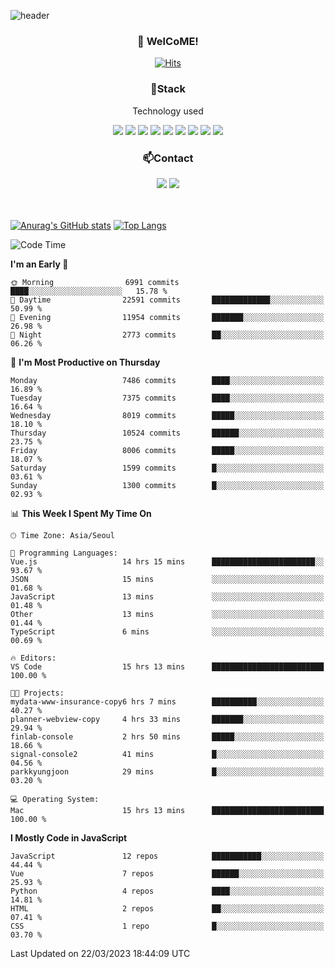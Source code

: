 ![header](https://capsule-render.vercel.app/api?type=waving&color=gradient&height=200&text=Kyungjoon&fontAlign=70&fontAlignY=40&animation=twinkling)

<h3 align="center">👋 WelCoME!</h3>

<div align=center>
  
[![Hits](https://hits.seeyoufarm.com/api/count/incr/badge.svg?url=https%3A%2F%2Fgithub.com%2Fuvula6921&count_bg=%2322BAC9&title_bg=%23827F7F&icon=iconify.svg&icon_color=%2325A27F&title=visits&edge_flat=false)](https://hits.seeyoufarm.com)
  
</div>
<h3 align="center">📌Stack</h3>
<p align="center">Technology used</p>
<div align="center"><img src="https://img.shields.io/badge/HTML5-E34F26?style=flat-square&logo=HTML5&logoColor=white"></img> <img src="https://img.shields.io/badge/CSS3-0A84FF?style=flat-square&logo=CSS3&logoColor=white"></img> <img src="https://img.shields.io/badge/JavaScript-FFCD11?style=flat-square&logo=JavaScript&logoColor=white"></img> <img src="https://img.shields.io/badge/React-00BCF6?style=flat-square&logo=React&logoColor=white"></img> <img src="https://img.shields.io/badge/jQuery-3655FF?style=flat-square&logo=jQuery&logoColor=white"></img> <img src="https://img.shields.io/badge/Ruby-E0115F?style=flat-square&logo=Ruby&logoColor=white"></img> <img src="https://img.shields.io/badge/Python-4B8BBE?style=flat-square&logo=Python&logoColor=white"></img> <img src="https://img.shields.io/badge/Vue-4FC08D?style=flat-square&logo=Vue.js&logoColor=white"></img> <img src="https://img.shields.io/badge/Nuxt-00DC82?style=flat-square&logo=Nuxt.js&logoColor=white"></img></div>

<h3 align="center">📫Contact</h3>
<div align="center"><a href="https://velog.io/@uvula6921/"><img src="https://img.shields.io/badge/Blog-20c997?style=flat-square&logo=V&logoColor=white"/></a> <a href="pkj6921@gmail.com"><img src="https://img.shields.io/badge/Gmail-EA4335?style=flat-square&logo=Gmail&logoColor=white"/></a></div>
<br>
<br>

[![Anurag's GitHub stats](https://github-readme-stats.vercel.app/api?username=uvula6921&hide=stars,issues&show_icons=true&count_private=true&theme=tokyonight)](https://github.com/anuraghazra/github-readme-stats)
[![Top Langs](https://github-readme-stats.vercel.app/api/top-langs/?username=uvula6921&hide=css,jupyter%20notebook,html&exclude_repo=uvula6921,uvula6921.github.io&layout=compact&langs_count=8)](https://github.com/anuraghazra/github-readme-stats)

<!--START_SECTION:waka-->
![Code Time](http://img.shields.io/badge/Code%20Time-1%2C483%20hrs%2036%20mins-blue)

**I'm an Early 🐤** 

```text
🌞 Morning                6991 commits        ████░░░░░░░░░░░░░░░░░░░░░   15.78 % 
🌆 Daytime                22591 commits       █████████████░░░░░░░░░░░░   50.99 % 
🌃 Evening                11954 commits       ███████░░░░░░░░░░░░░░░░░░   26.98 % 
🌙 Night                  2773 commits        ██░░░░░░░░░░░░░░░░░░░░░░░   06.26 % 
```
📅 **I'm Most Productive on Thursday** 

```text
Monday                   7486 commits        ████░░░░░░░░░░░░░░░░░░░░░   16.89 % 
Tuesday                  7375 commits        ████░░░░░░░░░░░░░░░░░░░░░   16.64 % 
Wednesday                8019 commits        █████░░░░░░░░░░░░░░░░░░░░   18.10 % 
Thursday                 10524 commits       ██████░░░░░░░░░░░░░░░░░░░   23.75 % 
Friday                   8006 commits        █████░░░░░░░░░░░░░░░░░░░░   18.07 % 
Saturday                 1599 commits        █░░░░░░░░░░░░░░░░░░░░░░░░   03.61 % 
Sunday                   1300 commits        █░░░░░░░░░░░░░░░░░░░░░░░░   02.93 % 
```


📊 **This Week I Spent My Time On** 

```text
🕑︎ Time Zone: Asia/Seoul

💬 Programming Languages: 
Vue.js                   14 hrs 15 mins      ███████████████████████░░   93.67 % 
JSON                     15 mins             ░░░░░░░░░░░░░░░░░░░░░░░░░   01.68 % 
JavaScript               13 mins             ░░░░░░░░░░░░░░░░░░░░░░░░░   01.48 % 
Other                    13 mins             ░░░░░░░░░░░░░░░░░░░░░░░░░   01.44 % 
TypeScript               6 mins              ░░░░░░░░░░░░░░░░░░░░░░░░░   00.69 % 

🔥 Editors: 
VS Code                  15 hrs 13 mins      █████████████████████████   100.00 % 

🐱‍💻 Projects: 
mydata-www-insurance-copy6 hrs 7 mins        ██████████░░░░░░░░░░░░░░░   40.27 % 
planner-webview-copy     4 hrs 33 mins       ███████░░░░░░░░░░░░░░░░░░   29.94 % 
finlab-console           2 hrs 50 mins       █████░░░░░░░░░░░░░░░░░░░░   18.66 % 
signal-console2          41 mins             █░░░░░░░░░░░░░░░░░░░░░░░░   04.56 % 
parkkyungjoon            29 mins             █░░░░░░░░░░░░░░░░░░░░░░░░   03.20 % 

💻 Operating System: 
Mac                      15 hrs 13 mins      █████████████████████████   100.00 % 
```

**I Mostly Code in JavaScript** 

```text
JavaScript               12 repos            ███████████░░░░░░░░░░░░░░   44.44 % 
Vue                      7 repos             ██████░░░░░░░░░░░░░░░░░░░   25.93 % 
Python                   4 repos             ████░░░░░░░░░░░░░░░░░░░░░   14.81 % 
HTML                     2 repos             ██░░░░░░░░░░░░░░░░░░░░░░░   07.41 % 
CSS                      1 repo              █░░░░░░░░░░░░░░░░░░░░░░░░   03.70 % 
```




 Last Updated on 22/03/2023 18:44:09 UTC
<!--END_SECTION:waka-->
